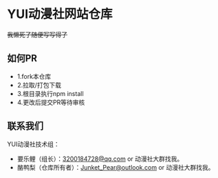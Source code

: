# YUI动漫社网站仓库
~~我懒死了随便写写得了~~

## 如何PR
- 1.fork本仓库
- 2.拉取/打包下载
- 3.根目录执行npm install
- 4.更改后提交PR等待审核

## 联系我们
YUI动漫社技术组：
- 要乐鲤（组长）：3200184728@qq.com or 动漫社大群找我。
- 酪鸭梨（仓库所有者）：Junket_Pear@outlook.com or 动漫社大群找我。